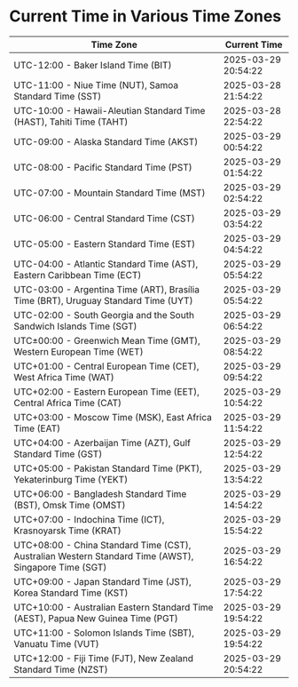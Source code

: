 # Current Time in Various Time Zones

| Time Zone | Current Time |
|-----------|--------------|
| UTC-12:00 - Baker Island Time (BIT) | 2025-03-29 20:54:22 |
| UTC-11:00 - Niue Time (NUT), Samoa Standard Time (SST) | 2025-03-28 21:54:22 |
| UTC-10:00 - Hawaii-Aleutian Standard Time (HAST), Tahiti Time (TAHT) | 2025-03-28 22:54:22 |
| UTC-09:00 - Alaska Standard Time (AKST) | 2025-03-29 00:54:22 |
| UTC-08:00 - Pacific Standard Time (PST) | 2025-03-29 01:54:22 |
| UTC-07:00 - Mountain Standard Time (MST) | 2025-03-29 02:54:22 |
| UTC-06:00 - Central Standard Time (CST) | 2025-03-29 03:54:22 |
| UTC-05:00 - Eastern Standard Time (EST) | 2025-03-29 04:54:22 |
| UTC-04:00 - Atlantic Standard Time (AST), Eastern Caribbean Time (ECT) | 2025-03-29 05:54:22 |
| UTC-03:00 - Argentina Time (ART), Brasília Time (BRT), Uruguay Standard Time (UYT) | 2025-03-29 05:54:22 |
| UTC-02:00 - South Georgia and the South Sandwich Islands Time (SGT) | 2025-03-29 06:54:22 |
| UTC±00:00 - Greenwich Mean Time (GMT), Western European Time (WET) | 2025-03-29 08:54:22 |
| UTC+01:00 - Central European Time (CET), West Africa Time (WAT) | 2025-03-29 09:54:22 |
| UTC+02:00 - Eastern European Time (EET), Central Africa Time (CAT) | 2025-03-29 10:54:22 |
| UTC+03:00 - Moscow Time (MSK), East Africa Time (EAT) | 2025-03-29 11:54:22 |
| UTC+04:00 - Azerbaijan Time (AZT), Gulf Standard Time (GST) | 2025-03-29 12:54:22 |
| UTC+05:00 - Pakistan Standard Time (PKT), Yekaterinburg Time (YEKT) | 2025-03-29 13:54:22 |
| UTC+06:00 - Bangladesh Standard Time (BST), Omsk Time (OMST) | 2025-03-29 14:54:22 |
| UTC+07:00 - Indochina Time (ICT), Krasnoyarsk Time (KRAT) | 2025-03-29 15:54:22 |
| UTC+08:00 - China Standard Time (CST), Australian Western Standard Time (AWST), Singapore Time (SGT) | 2025-03-29 16:54:22 |
| UTC+09:00 - Japan Standard Time (JST), Korea Standard Time (KST) | 2025-03-29 17:54:22 |
| UTC+10:00 - Australian Eastern Standard Time (AEST), Papua New Guinea Time (PGT) | 2025-03-29 19:54:22 |
| UTC+11:00 - Solomon Islands Time (SBT), Vanuatu Time (VUT) | 2025-03-29 19:54:22 |
| UTC+12:00 - Fiji Time (FJT), New Zealand Standard Time (NZST) | 2025-03-29 20:54:22 |
